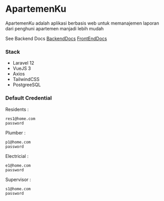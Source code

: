 # ApartemenKu

ApartemenKu adalah aplikasi berbasis web untuk memanajemen laporan dari penghuni apartemen manjadi lebih mudah

See Backend Docs
[BackendDocs](https://github.com/DemuraAIdev/hackathon-semesta/blob/master/backend/README.md)
[FrontEndDocs](https://github.com/DemuraAIdev/hackathon-semesta/blob/master/frontend/README.md)

### Stack

- Laravel 12
- VueJS 3
- Axios
- TailwindCSS
- PostgreeSQL

### Default Credential

Residents :

```
res1@home.com
password
```

Plumber :

```
p1@home.com
password
```

Electricial :

```
e1@home.com
password
```

Supervisor :

```
s1@home.com
password
```
